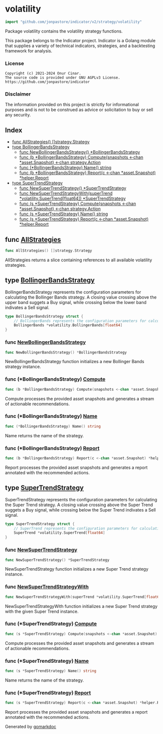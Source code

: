 <!-- Code generated by gomarkdoc. DO NOT EDIT -->

# volatility

```go
import "github.com/jonpastore/indicator/v2/strategy/volatility"
```

Package volatility contains the volatility strategy functions.

This package belongs to the Indicator project. Indicator is a Golang module that supplies a variety of technical indicators, strategies, and a backtesting framework for analysis.

### License

```
Copyright (c) 2021-2024 Onur Cinar.
The source code is provided under GNU AGPLv3 License.
https://github.com/jonpastore/indicator
```

### Disclaimer

The information provided on this project is strictly for informational purposes and is not to be construed as advice or solicitation to buy or sell any security.

## Index

- [func AllStrategies\(\) \[\]strategy.Strategy](<#AllStrategies>)
- [type BollingerBandsStrategy](<#BollingerBandsStrategy>)
  - [func NewBollingerBandsStrategy\(\) \*BollingerBandsStrategy](<#NewBollingerBandsStrategy>)
  - [func \(b \*BollingerBandsStrategy\) Compute\(snapshots \<\-chan \*asset.Snapshot\) \<\-chan strategy.Action](<#BollingerBandsStrategy.Compute>)
  - [func \(\*BollingerBandsStrategy\) Name\(\) string](<#BollingerBandsStrategy.Name>)
  - [func \(b \*BollingerBandsStrategy\) Report\(c \<\-chan \*asset.Snapshot\) \*helper.Report](<#BollingerBandsStrategy.Report>)
- [type SuperTrendStrategy](<#SuperTrendStrategy>)
  - [func NewSuperTrendStrategy\(\) \*SuperTrendStrategy](<#NewSuperTrendStrategy>)
  - [func NewSuperTrendStrategyWith\(superTrend \*volatility.SuperTrend\[float64\]\) \*SuperTrendStrategy](<#NewSuperTrendStrategyWith>)
  - [func \(s \*SuperTrendStrategy\) Compute\(snapshots \<\-chan \*asset.Snapshot\) \<\-chan strategy.Action](<#SuperTrendStrategy.Compute>)
  - [func \(s \*SuperTrendStrategy\) Name\(\) string](<#SuperTrendStrategy.Name>)
  - [func \(s \*SuperTrendStrategy\) Report\(c \<\-chan \*asset.Snapshot\) \*helper.Report](<#SuperTrendStrategy.Report>)


<a name="AllStrategies"></a>
## func [AllStrategies](<https://github.com/jonpastore/indicator/blob/master/strategy/volatility/volatility.go#L28>)

```go
func AllStrategies() []strategy.Strategy
```

AllStrategies returns a slice containing references to all available volatility strategies.

<a name="BollingerBandsStrategy"></a>
## type [BollingerBandsStrategy](<https://github.com/jonpastore/indicator/blob/master/strategy/volatility/bollinger_bands_strategy.go#L17-L20>)

BollingerBandsStrategy represents the configuration parameters for calculating the Bollinger Bands strategy. A closing value crossing above the upper band suggets a Buy signal, while crossing below the lower band indivates a Sell signal.

```go
type BollingerBandsStrategy struct {
    // BollingerBands represents the configuration parameters for calculating the Bollinger Bands.
    BollingerBands *volatility.BollingerBands[float64]
}
```

<a name="NewBollingerBandsStrategy"></a>
### func [NewBollingerBandsStrategy](<https://github.com/jonpastore/indicator/blob/master/strategy/volatility/bollinger_bands_strategy.go#L23>)

```go
func NewBollingerBandsStrategy() *BollingerBandsStrategy
```

NewBollingerBandsStrategy function initializes a new Bollinger Bands strategy instance.

<a name="BollingerBandsStrategy.Compute"></a>
### func \(\*BollingerBandsStrategy\) [Compute](<https://github.com/jonpastore/indicator/blob/master/strategy/volatility/bollinger_bands_strategy.go#L35>)

```go
func (b *BollingerBandsStrategy) Compute(snapshots <-chan *asset.Snapshot) <-chan strategy.Action
```

Compute processes the provided asset snapshots and generates a stream of actionable recommendations.

<a name="BollingerBandsStrategy.Name"></a>
### func \(\*BollingerBandsStrategy\) [Name](<https://github.com/jonpastore/indicator/blob/master/strategy/volatility/bollinger_bands_strategy.go#L30>)

```go
func (*BollingerBandsStrategy) Name() string
```

Name returns the name of the strategy.

<a name="BollingerBandsStrategy.Report"></a>
### func \(\*BollingerBandsStrategy\) [Report](<https://github.com/jonpastore/indicator/blob/master/strategy/volatility/bollinger_bands_strategy.go#L65>)

```go
func (b *BollingerBandsStrategy) Report(c <-chan *asset.Snapshot) *helper.Report
```

Report processes the provided asset snapshots and generates a report annotated with the recommended actions.

<a name="SuperTrendStrategy"></a>
## type [SuperTrendStrategy](<https://github.com/jonpastore/indicator/blob/master/strategy/volatility/super_trend_strategy.go#L19-L22>)

SuperTrendStrategy represents the configuration parameters for calculating the Super Trend strategy. A closing value crossing above the Super Trend suggets a Buy signal, while crossing below the Super Trend indivates a Sell signal.

```go
type SuperTrendStrategy struct {
    // SuperTrend represents the configuration parameters for calculating the Super Trend.
    SuperTrend *volatility.SuperTrend[float64]
}
```

<a name="NewSuperTrendStrategy"></a>
### func [NewSuperTrendStrategy](<https://github.com/jonpastore/indicator/blob/master/strategy/volatility/super_trend_strategy.go#L25>)

```go
func NewSuperTrendStrategy() *SuperTrendStrategy
```

NewSuperTrendStrategy function initializes a new Super Trend strategy instance.

<a name="NewSuperTrendStrategyWith"></a>
### func [NewSuperTrendStrategyWith](<https://github.com/jonpastore/indicator/blob/master/strategy/volatility/super_trend_strategy.go#L30>)

```go
func NewSuperTrendStrategyWith(superTrend *volatility.SuperTrend[float64]) *SuperTrendStrategy
```

NewSuperTrendStrategyWith function initializes a new Super Trend strategy with the given Super Trend instance.

<a name="SuperTrendStrategy.Compute"></a>
### func \(\*SuperTrendStrategy\) [Compute](<https://github.com/jonpastore/indicator/blob/master/strategy/volatility/super_trend_strategy.go#L42>)

```go
func (s *SuperTrendStrategy) Compute(snapshots <-chan *asset.Snapshot) <-chan strategy.Action
```

Compute processes the provided asset snapshots and generates a stream of actionable recommendations.

<a name="SuperTrendStrategy.Name"></a>
### func \(\*SuperTrendStrategy\) [Name](<https://github.com/jonpastore/indicator/blob/master/strategy/volatility/super_trend_strategy.go#L37>)

```go
func (s *SuperTrendStrategy) Name() string
```

Name returns the name of the strategy.

<a name="SuperTrendStrategy.Report"></a>
### func \(\*SuperTrendStrategy\) [Report](<https://github.com/jonpastore/indicator/blob/master/strategy/volatility/super_trend_strategy.go#L75>)

```go
func (s *SuperTrendStrategy) Report(c <-chan *asset.Snapshot) *helper.Report
```

Report processes the provided asset snapshots and generates a report annotated with the recommended actions.

Generated by [gomarkdoc](<https://github.com/princjef/gomarkdoc>)
